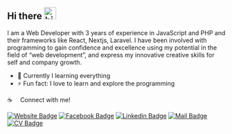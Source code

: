 <!-- ![Github Banner](https://raw.githubusercontent.com/Jamir45/Jamir45/main/mycode1.png) -->

## Hi there <img src="https://user-images.githubusercontent.com/1303154/88677602-1635ba80-d120-11ea-84d8-d263ba5fc3c0.gif" width="28px" alt="hi">

I am a Web Developer with 3 years of experience in JavaScript and PHP and their frameworks like React, Nextjs, Laravel. I have been involved with programming to gain confidence and excellence using my potential in the field of “web development”, and express my innovative creative skills for self and company growth.

- 🌱 Currently I learning everything
- ⚡ Fun fact: I love to learn and explore the programming

:coffee: &emsp;Connect with me!

[![Website Badge](https://img.shields.io/badge/Website-393962?style=for-the-badge&logo=atom)](https://contact-jamir.vercel.app)
[![Facebook Badge](https://img.shields.io/badge/Facebook-1877F2?style=for-the-badge&logo=facebook&logoColor=white)](https://www.facebook.com/jamirhossain203/)
[![Linkedin Badge](https://img.shields.io/badge/LinkedIn-0077B5?style=for-the-badge&logo=linkedin&logoColor=white)](https://www.linkedin.com/in/jamir-hossain/)
[![Mail Badge](https://img.shields.io/badge/Gmail-D14836?style=for-the-badge&logo=gmail&logoColor=white)](mailto:contact.jamir@gmail.com)
[![CV Badge](https://img.shields.io/badge/DownloadCV-D14836?style=for-the-badge&color=indigo)](https://github.com/jamir-hossain/contact-jamir/main/cv.pdf)

<!-- ## Programming knowledge with
### Expertise
[![HTML Badge](https://img.shields.io/badge/-Html-e34c26?style=for-the-badge&logo=html5&logoColor=white)](#) [![CSS Badge](https://img.shields.io/badge/-Css-264de4?style=for-the-badge&logo=css3&logoColor=white)](#) [![SASS Badge](https://img.shields.io/badge/Sass-CC6699?style=for-the-badge&logo=sass&logoColor=white)](#) [![Bootstrap Badge](https://img.shields.io/badge/-Bootstrap-563d7c?style=for-the-badge&logo=bootstrap&logoColor=white)](#) [![MaterialUI Badge](https://img.shields.io/badge/-MaterialUi-1976d2?style=for-the-badge&logo=materialui&logoColor=white)](#) [![Javascript Badge](https://img.shields.io/badge/-Javascript-F0DB4F?style=for-the-badge&logo=javascript&logoColor=black)](#) [![Javascript ES6 Badge](https://img.shields.io/badge/-Javascript%20ES6-F0DB4F?style=for-the-badge&logo=javascript&logoColor=black)](#) [![React Badge](https://img.shields.io/badge/-React-61DBFB?style=for-the-badge&logo=react&logoColor=black)](#) [![React Hooks Badge](https://img.shields.io/badge/-React%20Hooks-61DBFB?style=for-the-badge&logo=react&logoColor=black)](#) [![Context API Badge](https://img.shields.io/badge/-Context%20Api-orange?style=for-the-badge&logo=context&logoColor=orange)](#) [![API Integration Badge](https://img.shields.io/badge/-Api%20Integration-e4405f?style=for-the-badge)](#)

### Comfortable
[![Nodejs Badge](https://img.shields.io/badge/-Nodejs-3C873A?style=for-the-badge&logo=node.js&logoColor=white)](#) [![Express.js Badge](https://img.shields.io/badge/Express.js-000000?style=for-the-badge&logo=express&logoColor=white)](#) [![MongoDB Badge](https://img.shields.io/badge/MongoDB-4EA94B?style=for-the-badge&logo=mongodb&logoColor=white)](#)  [![Mongoose Badge](https://img.shields.io/badge/-Mongoose.JS-e4405f?style=for-the-badge)](#) [![JSON Badge](https://img.shields.io/badge/JSON-F0DB4F?style=for-the-badge&logo=json&logoColor=black)](#)

### Familiar
[![Typescript Badge](https://img.shields.io/badge/-Typescript-007acc?style=for-the-badge&logo=typescript&logoColor=white)](#) [![Next.js Badge](https://img.shields.io/badge/next.js-000000?style=for-the-badge&logo=nextdotjs&logoColor=white)](#) [![Redux Badge](https://img.shields.io/badge/-Redux.js-764abc?style=for-the-badge&logo=redux&logoColor=white)](#) [![EJS Badge](https://img.shields.io/badge/-EJS%20Template-e4405f?style=for-the-badge)](#)

### Tools
[![VSCode Badge](https://img.shields.io/badge/Visual_Studio-5C2D91?style=for-the-badge&logo=visual%20studio&logoColor=white)](#) [![Git Badge](https://img.shields.io/badge/Git-F05032?style=for-the-badge&logo=git&logoColor=white)](#) [![Create React App Badge](https://img.shields.io/badge/-Create%20React%20App-61DBFB?style=for-the-badge&logo=react&logoColor=black)](#) [![NPM Badge](https://img.shields.io/badge/-NPM-bb2e3e?style=for-the-badge&logo=npm&logoColor=black)](#) [![NPM Badge](https://img.shields.io/badge/-Chrome%20Dev%20tool-d64e42?style=for-the-badge)](#) [![Firebase Badge](https://img.shields.io/badge/-Firebase-1a73e8?style=for-the-badge&logo=firebase)](#) [![Netlify Badge](https://img.shields.io/badge/-Netlify-d0d0d0?style=for-the-badge&logo=netlify)](#) [![Heroku Badge](https://img.shields.io/badge/-heroku-9070b4?style=for-the-badge&logo=heroku)](#) [![Heroku Badge](https://img.shields.io/badge/-wordpress-207195?style=for-the-badge&logo=wordpress)](#)



## Education
<table>
  <thead align="center">
    <tr border: none;>
      <td><b>Degree</b></td>
      <td><b>Institute</b></td>
      <td><b>Result</b></td>
      <td><b>Session</b></td>
    </tr>
  </thead>
  <tbody>
    <tr>
      <td>Complete Web Development Course</td>
      <td>Programming Hero</td>
      <td align="center">Completion With<br/>Excellence</td>
      <td align="center">2019-2020</td>
    </tr>
    <tr>
      <td>Diploma in Engineering (Electrical)</td>
      <td>Sylhet Polytechnic Institute, Sylhet.</td>
      <td align="center">*</td>
      <td align="center">2019-2020</td>
    </tr>
    <tr>
      <td>Secondary School Certificate (SSC)</a></td>
      <td>UCEP Hafiz Mazumdar Sylhet Technical School</td>
      <td align="center">GPA 5.00<br/>(Out of 5)</td>
      <td align="center">2017-2018</td>
    </tr>
  </tbody>
</table> -->
